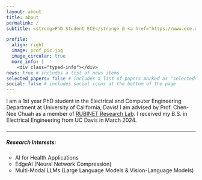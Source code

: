 ```yaml
---
layout: about
title: about
permalink: /
subtitle: <strong>PhD Student ECE</strong> @ <a href="https://www.ece.ucdavis.edu/~chuah/rubinet">RUBINET</a>, UC Davis! ⚡️

profile:
  align: right
  image: prof_pic.jpg
  image_circular: true
  more_info: |
    <div class="typed-info"></div>
news: true # includes a list of news items
selected_papers: false # includes a list of papers marked as "selected={true}"
social: false # includes social icons at the bottom of the page
---
```


I am a 1st year PhD student in the Electrical and Computer Engineering Department at University of California, Davis!
I am advised by Prof. Chen-Nee Chuah as a member of
<a href="https://www.ece.ucdavis.edu/~chuah/rubinet">RUBINET Research Lab</a>.
I received my B.S. in Electrical Engineering from UC Davis in March 2024.

<hr style="border: none; border-top: 1px solid #ccc; margin: 20px 0;">

<!-- Additional Information Section -->
<div class="additional-section mt-3">
<h5><strong>Research Interests: </strong></h5>
<p class="additional-text">

<ul style="list-style-type: circle;">
  <li>AI for Health Applications</li>
  <li>EdgeAI (Neural Network Compression)</li>
  <li>Multi-Modal LLMs (Large Language Models & Vision-Language Models)</li>
</ul>
